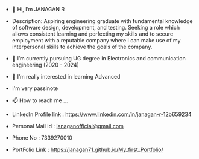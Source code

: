 - 👋 Hi, I’m JANAGAN R
- Description:
  	Aspiring engineering graduate with fundamental knowledge of software design, development, and testing. Seeking a role which allows consistent learning and perfecting my skills and to secure employment with a reputable company where I can make use of my interpersonal skills to achieve the goals of the company.
  
- 🌱 I’m currently pursuing UG degree in Electronics and communication engineering (2020 - 2024)
- 👀 I’m really interested in learning Advanced 
- I'm very passinote 
- 📫 How to reach me ...
- LinkedIn Profile link : https://www.linkedin.com/in/janagan-r-12b659234
- Personal Mail Id : janaganofficial@gmail.com
- Phone No : 7339270010
- PortFolio Link : https://janagan71.github.io/My_first_Portfolio/

